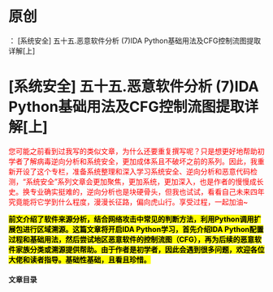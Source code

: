 # 原创
：  [系统安全] 五十五.恶意软件分析 (7)IDA Python基础用法及CFG控制流图提取详解[上]

# [系统安全] 五十五.恶意软件分析 (7)IDA Python基础用法及CFG控制流图提取详解[上]

<font color="red">您可能之前看到过我写的类似文章，为什么还要重复撰写呢？只是想更好地帮助初学者了解病毒逆向分析和系统安全，更加成体系且不破坏之前的系列。因此，我重新开设了这个专栏，准备系统整理和深入学习系统安全、逆向分析和恶意代码检测，“系统安全”系列文章会更加聚焦，更加系统，更加深入，也是作者的慢慢成长史。换专业确实挺难的，逆向分析也是块硬骨头，但我也试试，看看自己未来四年究竟能将它学到什么程度，漫漫长征路，偏向虎山行。享受过程，一起加油~</font>

<mark>**前文介绍了软件来源分析，结合网络攻击中常见的判断方法，利用Python调用扩展包进行区域溯源。这篇文章将开启IDA Python学习，首先介绍IDA Python配置过程和基础用法，然后尝试地区恶意软件的控制流图（CFG），再为后续的恶意软件家族分类或溯源提供帮助。由于作者是初学者，因此会遇到很多问题，欢迎各位大佬和读者指导。基础性基础，且看且珍惜。**</mark>

#### 文章目录
